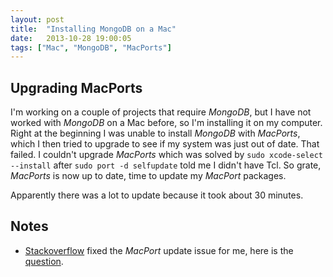 ```yaml
---
layout: post
title:  "Installing MongoDB on a Mac"
date:   2013-10-28 19:00:05
tags: ["Mac", "MongoDB", "MacPorts"]
---
```


Upgrading MacPorts
----

I'm working on a couple of projects that require _MongoDB_, but I have not worked with _MongoDB_ on a Mac before, so I'm installing it on my computer. Right at the beginning I was unable to install _MongoDB_ with _MacPorts_, which I then tried to upgrade to see if my system was just out of date. That failed. I couldn't upgrade _MacPorts_ which was solved by `sudo xcode-select --install` after `sudo port -d selfupdate` told me I didn't have Tcl. So grate, _MacPorts_ is now up to date, time to update my _MacPort_ packages.

Apparently there was a lot to update because it took about 30 minutes.

Notes
----
- [Stackoverflow](//stackoverflow.com) fixed the _MacPort_ update issue for me, here is the [question](http://stackoverflow.com/questions/19622337/cant-update-macports-with-mac-os-x-mavericks).